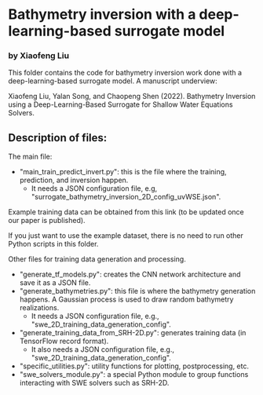 # Bathymetry inversion with a deep-learning-based surrogate model

### by Xiaofeng Liu

This folder contains the code for bathymetry inversion work done with a deep-learning-based surrogate model. A manuscript underview:

Xiaofeng Liu, Yalan Song, and Chaopeng Shen (2022). Bathymetry Inversion using a Deep-Learning-Based Surrogate for Shallow Water Equations Solvers.

## Description of files:

The main file:
- "main_train_predict_invert.py": this is the file where the training, prediction, and inversion happen. 
  - It needs a JSON configuration file, e.g, "surrogate_bathymetry_inversion_2D_config_uvWSE.json".

Example training data can be obtained from this link (to be updated once our paper is published). 

If you just want to use the example dataset, there is no need to run other Python scripts in this folder. 

Other files for training data generation and processing. 
- "generate_tf_models.py": creates the CNN network architecture and save it as a JSON file.
- "generate_bathymetries.py": this file is where the bathymetry generation happens. A Gaussian process is used to draw random bathymetry realizations.
    - It needs a JSON configuration file, e.g., "swe_2D_training_data_generation_config".
- "generate_training_data_from_SRH-2D.py": generates training data (in TensorFlow record format).     
    - It also needs a JSON configuration file, e.g., "swe_2D_training_data_generation_config".
- "specific_utilities.py": utility functions for plotting, postprocessing, etc. 
- "swe_solvers_module.py": a special Python module to group functions interacting with SWE solvers such as SRH-2D.   